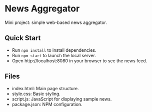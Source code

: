 # News Aggregator

Mini project: simple web-based news aggregator.

## Quick Start
- Run `npm install` to install dependencies.
- Run `npm start` to launch the local server.
- Open http://localhost:8080 in your browser to see the news feed.

## Files
- index.html: Main page structure.
- style.css: Basic styling.
- script.js: JavaScript for displaying sample news.
- package.json: NPM configuration.

